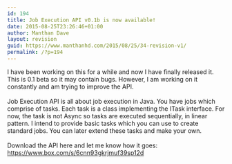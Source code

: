 ```yaml
---
id: 194
title: Job Execution API v0.1b is now available!
date: 2015-08-25T23:26:46+01:00
author: Manthan Dave
layout: revision
guid: https://www.manthanhd.com/2015/08/25/34-revision-v1/
permalink: /?p=194
---
```

I have been working on this for a while and now I have finally released it. This is 0.1 beta so it may contain bugs. However, I am working on it constantly and am trying to improve the API.<br /><br />Job Execution API is all about job execution in Java. You have jobs which comprise of tasks. Each task is a class implementing the ITask interface. For now, the task is not Async so tasks are executed sequentially, in linear pattern. I intend to provide basic tasks which you can use to create standard jobs. You can later extend these tasks and make your own.<br /><br />Download the API here and let me know how it goes:<br /><a href="https://www.box.com/s/6cnn93gkrjmuf39sp12d">https://www.box.com/s/6cnn93gkrjmuf39sp12d</a>